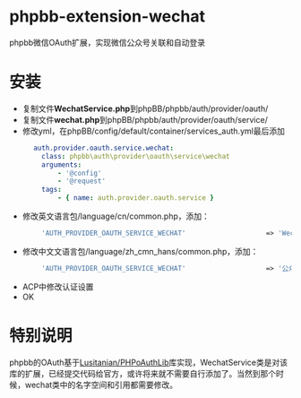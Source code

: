 # phpbb-extension-wechat
phpbb微信OAuth扩展，实现微信公众号关联和自动登录

# 安装
- 复制文件**WechatService.php**到phpBB/phpbb/auth/provider/oauth/
- 复制文件**wechat.php**到phpBB/phpbb/auth/provider/oauth/service/
- 修改yml，在phpBB/config/default/container/services_auth.yml最后添加
```yml
      auth.provider.oauth.service.wechat:
        class: phpbb\auth\provider\oauth\service\wechat
        arguments:
            - '@config'
            - '@request'
        tags:
            - { name: auth.provider.oauth.service } 
```
- 修改英文语言包/language/cn/common.php，添加：
```php
  		'AUTH_PROVIDER_OAUTH_SERVICE_WECHAT'					=> 'Wechat',
```
- 修改中文文语言包/language/zh_cmn_hans/common.php，添加：
```php
 		'AUTH_PROVIDER_OAUTH_SERVICE_WECHAT'					=> '公众号登录',
```
- ACP中修改认证设置
- OK

# 特别说明
phpbb的OAuth基于[Lusitanian/PHPoAuthLib](https://github.com/Lusitanian/PHPoAuthLib)库实现，WechatService类是对该库的扩展，已经提交代码给官方，或许将来就不需要自行添加了。当然到那个时候，wechat类中的名字空间和引用都需要修改。